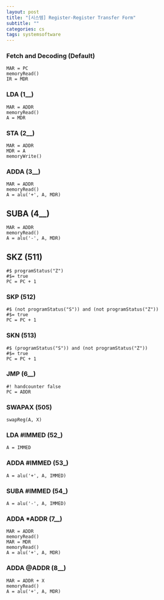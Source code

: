 ```yaml
---
layout: post
title: "[시스템] Register-Register Transfer Form"
subtitle: ""
categories: cs
tags: systemsoftware
---
```


### Fetch and Decoding (Default)
```
MAR = PC
memoryRead()
IR = MDR
```

### LDA (1__)
```
MAR = ADDR
memoryRead()
A = MDR
```

### STA (2__)
```
MAR = ADDR
MDR = A
memoryWrite()
```

### ADDA (3__)
```
MAR = ADDR
memoryRead()
A = alu('+', A, MDR)
```

## SUBA (4__)
```
MAR = ADDR
memoryRead()
A = alu('-', A, MDR)
```

## SKZ (511)
```
#$ programStatus("Z")
#$= true
PC = PC + 1
```

### SKP (512)
```
#$ (not programStatus("S")) and (not programStatus("Z"))
#$= true
PC = PC + 1
```

### SKN (513)
```
#$ (programStatus("S")) and (not programStatus("Z"))
#$= true
PC = PC + 1
```

### JMP (6__)
```
#! handcounter false
PC = ADDR
```

### SWAPAX (505)
```
swapReg(A, X)
```

### LDA #IMMED (52_)
```
A = IMMED
```

### ADDA #IMMED (53_)
```
A = alu('+', A, IMMED)
```

### SUBA #IMMED (54_)
```
A = alu('-', A, IMMED)
```

### ADDA *ADDR (7__)
```
MAR = ADDR
memoryRead()
MAR = MDR
memoryRead()
A = alu('+', A, MDR)
```

### ADDA @ADDR (8__)
```
MAR = ADDR + X
memoryRead()
A = alu('+', A, MDR)
```